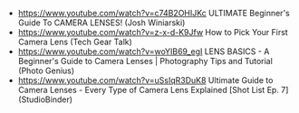 - https://www.youtube.com/watch?v=c74B2OHIJKc ULTIMATE Beginner's Guide To CAMERA LENSES! (Josh Winiarski)
- https://www.youtube.com/watch?v=z-x-d-K9Jfw How to Pick Your First Camera Lens (Tech Gear Talk)
- https://www.youtube.com/watch?v=woYIB69_egI LENS BASICS - A Beginner's Guide to Camera Lenses | Photography Tips and Tutorial (Photo Genius)
- https://www.youtube.com/watch?v=uSsIqR3DuK8 Ultimate Guide to Camera Lenses - Every Type of Camera Lens Explained \[Shot List Ep. 7\] (StudioBinder)